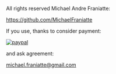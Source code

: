 All rights reserved Michael Andre Franiatte:  

https://github.com/MichaelFraniatte

If you use, thanks to consider payment:

[![paypal](https://www.paypalobjects.com/en_US/FR/i/btn/btn_donateCC_LG.gif)](https://www.paypal.com/cgi-bin/webscr?cmd=_s-xclick&hosted_button_id=S63KZ9HQBTMJE)

and ask agreement:

michael.franiatte@gmail.com